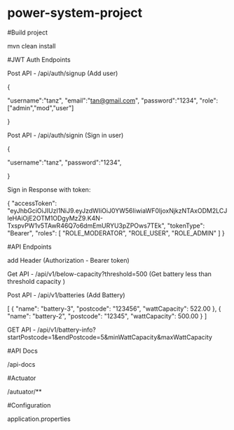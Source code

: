 # power-system-project

#Build project

mvn clean install

#JWT Auth Endpoints

Post API - /api/auth/signup (Add user)

{

"username":"tanz",
"email":"tan@gmail.com",
"password":"1234",
"role":["admin","mod","user"]

}

Post API - /api/auth/signin (Sign in user)

{

"username":"tanz",
"password":"1234",

}



Sign in Response with token:

{
    "accessToken": "eyJhbGciOiJIUzI1NiJ9.eyJzdWIiOiJ0YW56IiwiaWF0IjoxNjkzNTAxODM2LCJleHAiOjE2OTM1ODgyMzZ9.K4N-TxspvPW1v5TAwR46Q7o6dmEmURYU3pZPOws7TEk",
    "tokenType": "Bearer",
    "roles": [
        "ROLE_MODERATOR",
        "ROLE_USER",
        "ROLE_ADMIN"
    ]
}




#API Endpoints


add Header (Authorization - Bearer token)

Get API - /api/v1/below-capacity?threshold=500 (Get battery less than threshold capacity )



Post API - /api/v1/batteries (Add Battery)

[
    {
        "name": "battery-3",
        "postcode": "123456",
        "wattCapacity": 522.00
    },
    {
        "name": "battery-2",
        "postcode": "12345",
        "wattCapacity": 500.00
    }
]

GET API - /api/v1/battery-info?startPostcode=1&endPostcode=5&minWattCapacity&maxWattCapacity


#API Docs

/api-docs

#Actuator 

/autuator/**


#Configuration

application.properties